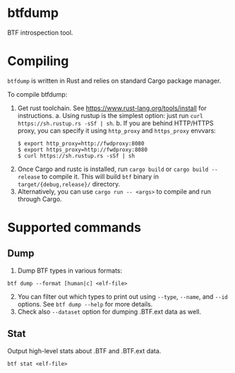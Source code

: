# btfdump
BTF introspection tool.

# Compiling
`btfdump` is written in Rust and relies on standard Cargo package manager.

To compile btfdump:
  1. Get rust toolchain. See https://www.rust-lang.org/tools/install for instructions. 
    a. Using rustup is the simplest option: just run `curl https://sh.rustup.rs -sSf | sh`.
    b. If you are behind HTTP/HTTPS proxy, you can specify it using `http_proxy` and `https_proxy` envvars:
      ```
      $ export http_proxy=http://fwdproxy:8080
      $ export https_proxy=http://fwdproxy:8080
      $ curl https://sh.rustup.rs -sSf | sh
      ```
  2. Once Cargo and rustc is installed, run `cargo build` or `cargo build --release` to compile it. This will build `btf` binary in `target/{debug,release}/` directory.
  3. Alternatively, you can use `cargo run -- <args>` to compile and run through Cargo.
  
# Supported commands

## Dump

1. Dump BTF types in various formats:
```
btf dump --format [human|c] <elf-file>
```
2. You can filter out which types to print out using `--type`, `--name`, and `--id` options. See `btf dump --help` for more details.
3. Check also `--dataset` option for dumping .BTF.ext data as well.

## Stat

Output high-level stats about .BTF and .BTF.ext data.

```
btf stat <elf-file>
```
  
